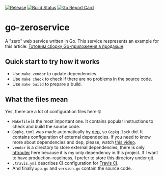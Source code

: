 [![Release](https://img.shields.io/badge/release-1.0.0-brightgreen.svg?style=default?style=flat)](https://github.com/rumyantseva/go-zeroservice/releases/latest)
[![Build Status](https://travis-ci.org/rumyantseva/go-zeroservice.svg?branch=master)](https://travis-ci.org/rumyantseva/go-zeroservice)
[![Go Report Card](https://goreportcard.com/badge/github.com/rumyantseva/go-zeroservice)](https://goreportcard.com/report/github.com/rumyantseva/go-zeroservice)

# go-zeroservice

A "zero" web service written in Go. This service respresents an example for this article: [Готовим сборку Go-приложения в продакшн](https://habrahabr.ru/post/337158/).

## Quick start to try how it works

- Use `make vendor` to update dependencies.
- Use `make check` to check if there are no problems in the source code.
- Use `make build` to prepare a build.

## What the files mean

Yes, there are a lot of configuration files here 🤓

- `Makefile` is the most important one. It contains popular instructions to check and build the source code.
- `Gopkg.toml` was made automatically by [dep](https://github.com/golang/dep), so `Gopkg.lock` did. It contains configuration of external dependecies. If you need to know more about dependencies and dep, please, watch [this video](https://www.youtube.com/watch?v=eZwR8qr2BfI).
- `vendor` is a directory to store external dependencies, there is only [httrouter](https://github.com/julienschmidt/httprouter) here because it is my only dependency in this project. If I want to have production-readiness, I prefer to store this directory under git.
- `.travis.yml` describes CI configuration for [Travis CI](http://travis-ci.org/).
- And finally `app.go` and `version.go` contain the source code.

